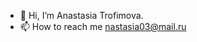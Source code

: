 - 👋 Hi, I’m Anastasia Trofimova.
- 📫 How to reach me nastasia03@mail.ru

<!---
nastasia0305/nastasia0305 is a ✨ special ✨ repository because its `README.md` (this file) appears on your GitHub profile.
You can click the Preview link to take a look at your changes.
--->
